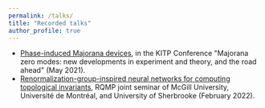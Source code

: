 ```yaml
---
permalink: /talks/
title: "Recorded talks"
author_profile: true
---
```


* [Phase-induced Majorana devices](https://www.youtube.com/watch?v=dGsbV58YsNo), in the KITP Conference "Majorana zero modes: new developments in experiment and theory, and the road ahead" (May 2021).
* [Renormalization-group-inspired neural networks for computing topological invariants](https://www.youtube.com/watch?v=ChpJ7Hw0lV4), RQMP joint seminar of McGill University, Université de Montréal, and University of Sherbrooke (February 2022).